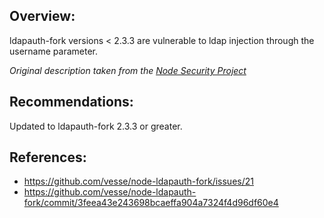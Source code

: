 ## Overview:
ldapauth-fork versions < 2.3.3 are vulnerable to ldap injection through the username parameter.

_Original description taken from the [Node Security Project](https://nodesecurity.io/)_

## Recommendations:
Updated to ldapauth-fork 2.3.3 or greater.

## References:
- https://github.com/vesse/node-ldapauth-fork/issues/21
- https://github.com/vesse/node-ldapauth-fork/commit/3feea43e243698bcaeffa904a7324f4d96df60e4
